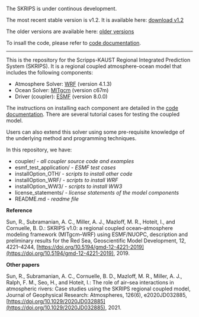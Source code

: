 The SKRIPS is under continous development. 

The most recent stable version is v1.2. It is available here: [download v1.2](https://github.com/iurnus/scripps_kaust_model/releases/tag/v1.2)

The older versions are available here: [older versions](https://github.com/iurnus/scripps_kaust_model/releases)

To insall the code, please refer to [code documentation](https://skrips.readthedocs.io/en/v1.2/).


********************************************************************************************

This is the repository for the Scripps-KAUST Regional Integrated Prediction System (SKRIPS). 
It is a regional coupled atmosphere-ocean model that includes the following components:

* Atmosphere Solver: [WRF](https://github.com/wrf-model/WRF/releases/tag/v4.1.3) (version 4.1.3)
* Ocean Solver: [MITgcm](https://github.com/MITgcm/MITgcm/releases/tag/checkpoint67m) (version c67m)
* Driver (coupler): [ESMF](https://www.earthsystemcog.org/projects/esmf/download_800) (version 8.0.0)

The instructions on installing each component are detailed in the [code documentation](https://skrips.readthedocs.io/en/v1.2/). 
There are several tutorial cases for testing the coupled model.

Users can also extend this solver using some pre-requisite knowledge of the underlying method and programming techniques.

In this repository, we have:

* coupler/ - *all coupler source code and examples*
* esmf\_test\_application/ - *ESMF test cases*
* installOption\_OTH/ - *scripts to install other code*
* installOption\_WRF/ - *scripts to install WRF*
* installOption\_WW3/ - *scripts to install WW3*
* license\_statements/ - *license statements of the model components*
* README.md - *readme file*

**Reference**

Sun, R., Subramanian, A. C., Miller, A. J., Mazloff, M. R., Hoteit, I., and Cornuelle, B. D.: SKRIPS v1.0: a regional coupled ocean–atmosphere modeling framework (MITgcm–WRF) using ESMF/NUOPC, description and preliminary results for the Red Sea, Geoscientific Model Development, 12, 4221–4244, [https://doi.org/10.5194/gmd-12-4221-2019](https://doi.org/10.5194/gmd-12-4221-2019), 2019.

**Other papers**

Sun, R., Subramanian, A. C., Cornuelle, B. D., Mazloff, M. R., Miller, A. J., Ralph, F. M., Seo, H., and Hoteit, I.: The role of air–sea interactions in atmospheric rivers: Case studies using the SKRIPS regional coupled model, Journal of Geophysical Research: Atmospheres, 126(6), e2020JD032885, [https://doi.org/10.1029/2020JD032885](https://doi.org/10.1029/2020JD032885), 2021.
